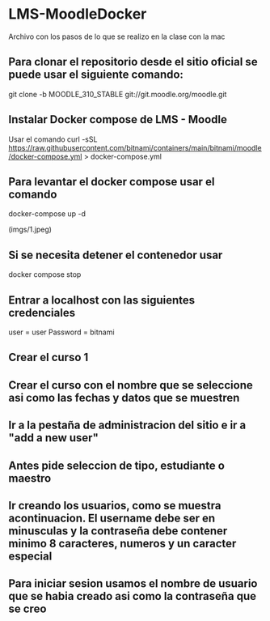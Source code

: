 # LMS-MoodleDocker
Archivo con los pasos de lo que se realizo en la clase con la mac

## Para clonar el repositorio desde el sitio oficial se puede usar el siguiente comando:
git clone -b MOODLE_310_STABLE git://git.moodle.org/moodle.git

## Instalar Docker compose de LMS - Moodle
Usar el comando
curl -sSL https://raw.githubusercontent.com/bitnami/containers/main/bitnami/moodle/docker-compose.yml > docker-compose.yml

## Para levantar el docker compose usar el comando
docker-compose up -d

(imgs/1.jpeg)

## Si se necesita detener el contenedor usar
docker compose stop

## Entrar a localhost con las siguientes credenciales
user = user 
Password = bitnami

## Crear el curso 1
## Crear el curso con el nombre que se seleccione asi como las fechas y datos que se muestren

## Ir a la pestaña de administracion del sitio e ir a "add a new user"
## Antes pide seleccion de tipo, estudiante o maestro
## Ir creando los usuarios, como se muestra acontinuacion. El username debe ser en minusculas y la contraseña debe contener minimo 8 caracteres, numeros y un caracter especial


## Para iniciar sesion usamos el nombre de usuario que se habia creado asi como la contraseña que se creo
